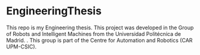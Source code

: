 EngineeringThesis
=================

This repo is my Engineering thesis. This project was developed in the Group of Robots and Intelligent Machines from the Universidad Politécnica de Madrid. . This group is part of the Centre for Automation and Robotics (CAR UPM-CSIC).  
